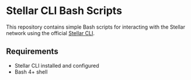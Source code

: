 # Stellar CLI Bash Scripts

This repository contains simple Bash scripts for interacting with the Stellar network using the official 
[Stellar CLI](https://developers.stellar.org/docs/tools/cli/stellar-cli).

## Requirements

- Stellar CLI installed and configured
- Bash 4+ shell
